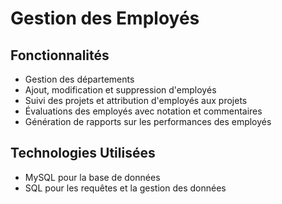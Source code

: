 # Gestion des Employés

## Fonctionnalités
- Gestion des départements
- Ajout, modification et suppression d'employés
- Suivi des projets et attribution d'employés aux projets
- Évaluations des employés avec notation et commentaires
- Génération de rapports sur les performances des employés

## Technologies Utilisées
- MySQL pour la base de données
- SQL pour les requêtes et la gestion des données
